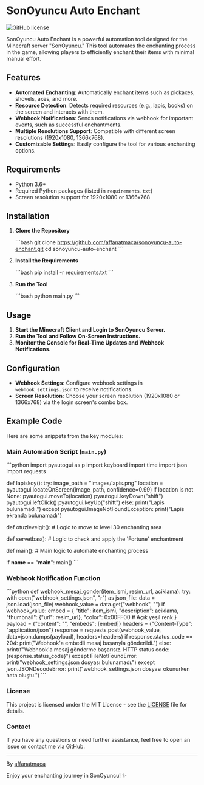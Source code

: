 
# SonOyuncu Auto Enchant

[![GitHub license](https://img.shields.io/github/license/affanatmaca/sonoyuncu-auto-enchant)](https://github.com/affanatmaca/sonoyuncu-auto-enchant/blob/main/LICENSE)

SonOyuncu Auto Enchant is a powerful automation tool designed for the Minecraft server "SonOyuncu." This tool automates the enchanting process in the game, allowing players to efficiently enchant their items with minimal manual effort.

## Features

- **Automated Enchanting**: Automatically enchant items such as pickaxes, shovels, axes, and more.
- **Resource Detection**: Detects required resources (e.g., lapis, books) on the screen and interacts with them.
- **Webhook Notifications**: Sends notifications via webhook for important events, such as successful enchantments.
- **Multiple Resolutions Support**: Compatible with different screen resolutions (1920x1080, 1366x768).
- **Customizable Settings**: Easily configure the tool for various enchanting options.

## Requirements

- Python 3.6+
- Required Python packages (listed in `requirements.txt`)
- Screen resolution support for 1920x1080 or 1366x768

## Installation

1. **Clone the Repository**

   \`\`\`bash
   git clone https://github.com/affanatmaca/sonoyuncu-auto-enchant.git
   cd sonoyuncu-auto-enchant
   \`\`\`

2. **Install the Requirements**

   \`\`\`bash
   pip install -r requirements.txt
   \`\`\`

3. **Run the Tool**

   \`\`\`bash
   python main.py
   \`\`\`

## Usage

1. **Start the Minecraft Client and Login to SonOyuncu Server.**
2. **Run the Tool and Follow On-Screen Instructions.**
3. **Monitor the Console for Real-Time Updates and Webhook Notifications.**

## Configuration

- **Webhook Settings**: Configure webhook settings in `webhook_settings.json` to receive notifications.
- **Screen Resolution**: Choose your screen resolution (1920x1080 or 1366x768) via the login screen's combo box.

## Example Code

Here are some snippets from the key modules:

### Main Automation Script (`main.py`)

\`\`\`python
import pyautogui as p
import keyboard
import time
import json
import requests

def lapiskoy():
    try:
        image_path = "images/lapis.png"
        location = pyautogui.locateOnScreen(image_path, confidence=0.99)
        if location is not None:
            pyautogui.moveTo(location)
            pyautogui.keyDown("shift")
            pyautogui.leftClick()
            pyautogui.keyUp("shift")
        else:
            print("Lapis bulunamadı.")
    except pyautogui.ImageNotFoundException:
        print("Lapis ekranda bulunamadı")
        
def otuzlevelgit():
    # Logic to move to level 30 enchanting area

def servetbas():
    # Logic to check and apply the 'Fortune' enchantment
    
def main():
    # Main logic to automate enchanting process

if __name__ == "__main__":
    main()
\`\`\`

### Webhook Notification Function

\`\`\`python
def webhook_mesaj_gonder(item_ismi, resim_url, aciklama):
    try:
        with open("webhook_settings.json", "r") as json_file:
            data = json.load(json_file)
            webhook_value = data.get("webhook", "")
            if webhook_value:
                embed = {
                    "title": item_ismi,
                    "description": aciklama,
                    "thumbnail": {"url": resim_url},
                    "color": 0x00FF00  # Açık yeşil renk
                }
                payload = {"content": "", "embeds": [embed]}
                headers = {"Content-Type": "application/json"}
                response = requests.post(webhook_value, data=json.dumps(payload), headers=headers)
                if response.status_code == 204:
                    print("Webhook'a embedli mesaj başarıyla gönderildi.")
                else:
                    print(f"Webhook'a mesaj gönderme başarısız. HTTP status code: {response.status_code}")
    except FileNotFoundError:
        print("webhook_settings.json dosyası bulunamadı.")
    except json.JSONDecodeError:
        print("webhook_settings.json dosyası okunurken hata oluştu.")
\`\`\`

### License

This project is licensed under the MIT License - see the [LICENSE](LICENSE) file for details.

### Contact

If you have any questions or need further assistance, feel free to open an issue or contact me via GitHub.

---

By [affanatmaca](https://github.com/affanatmaca)

Enjoy your enchanting journey in SonOyuncu! ✨
